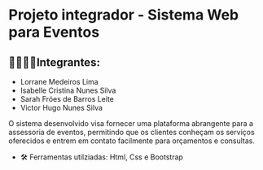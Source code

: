 # Projeto integrador - Sistema Web para Eventos 

## 👦🏽👩🏽Integrantes:

- Lorrane Medeiros Lima
- Isabelle Cristina Nunes Silva
- Sarah Fróes de Barros Leite
- Victor Hugo Nunes Silva
  
O sistema desenvolvido visa fornecer uma plataforma abrangente para a assessoria de eventos, permitindo que os clientes conheçam os serviços oferecidos e entrem em contato facilmente para orçamentos e consultas.

- 🛠️ Ferramentas utilziadas: Html, Css e Bootstrap
